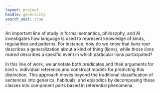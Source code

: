 ```yaml
---
layout: project
handle: genericity
search_omit: true
---
```


An important line of study in formal semantics, philosophy, and AI investigates how language is used to represent knowledge of kinds, regularities and patterns. For instance, how do we know that *lions roar* describes a generalization about a kind of thing (lions), while *those lions roared* describes a specific event in which particular lions participated?

In this line of work, we annotate both predicates and their arguments for kind v. individual reference and construct models for predicting this distinction. This approach moves beyond the traditional classification of sentences into generics, habituals, and episodics by decomposing these classes into component parts based in referential phenomena.  
